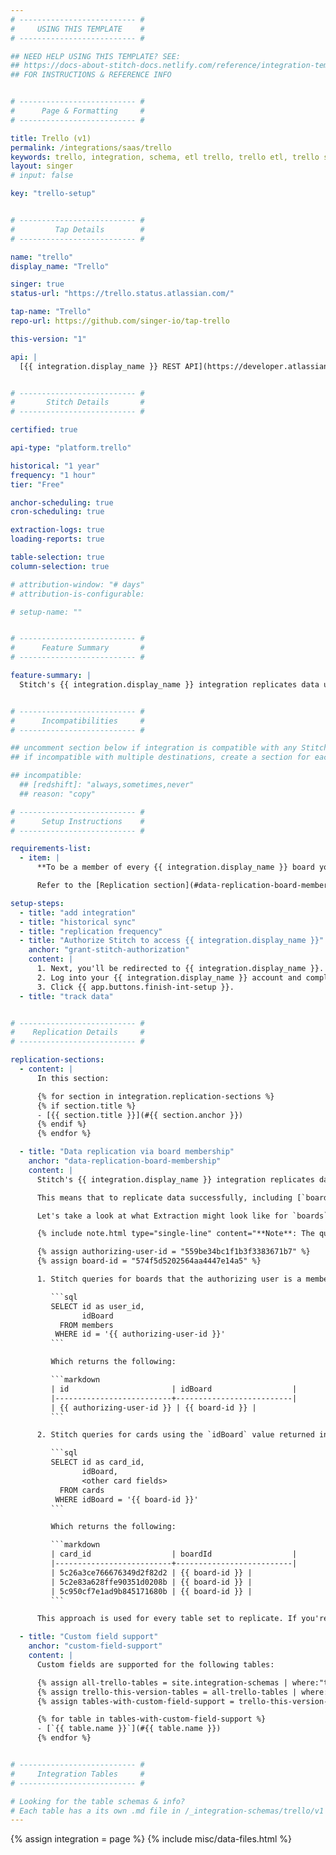 ```yaml
---
# -------------------------- #
#     USING THIS TEMPLATE    #
# -------------------------- #

## NEED HELP USING THIS TEMPLATE? SEE:
## https://docs-about-stitch-docs.netlify.com/reference/integration-templates/saas/
## FOR INSTRUCTIONS & REFERENCE INFO


# -------------------------- #
#      Page & Formatting     #
# -------------------------- #

title: Trello (v1)
permalink: /integrations/saas/trello
keywords: trello, integration, schema, etl trello, trello etl, trello schema
layout: singer
# input: false

key: "trello-setup"


# -------------------------- #
#         Tap Details        #
# -------------------------- #

name: "trello"
display_name: "Trello"

singer: true
status-url: "https://trello.status.atlassian.com/"

tap-name: "Trello"
repo-url: https://github.com/singer-io/tap-trello

this-version: "1"

api: |
  [{{ integration.display_name }} REST API](https://developer.atlassian.com/cloud/trello/guides/rest-api/api-introduction/){:target="new"}


# -------------------------- #
#       Stitch Details       #
# -------------------------- #

certified: true 

api-type: "platform.trello"

historical: "1 year"
frequency: "1 hour"
tier: "Free"

anchor-scheduling: true
cron-scheduling: true

extraction-logs: true
loading-reports: true

table-selection: true
column-selection: true

# attribution-window: "# days"
# attribution-is-configurable: 

# setup-name: ""


# -------------------------- #
#      Feature Summary       #
# -------------------------- #

feature-summary: |
  Stitch's {{ integration.display_name }} integration replicates data using the {{ integration.api | flatify | strip }}. Refer to the [Schema](#schema) section for a list of objects available for replication.


# -------------------------- #
#      Incompatibilities     #
# -------------------------- #

## uncomment section below if integration is compatible with any Stitch destinations
## if incompatible with multiple destinations, create a section for each destination

## incompatible:
  ## [redshift]: "always,sometimes,never"
  ## reason: "copy" 

# -------------------------- #
#      Setup Instructions    #
# -------------------------- #

requirements-list:
  - item: |
      **To be a member of every {{ integration.display_name }} board you want to replicate.** If a board is private and the user isn't a member, Stitch will be unable to access it. Before beginning the setup process, verify that the user setting up the integration has access to all the boards you want to replicate.

      Refer to the [Replication section](#data-replication-board-membership) for why this is required. 

setup-steps:
  - title: "add integration"
  - title: "historical sync"
  - title: "replication frequency"
  - title: "Authorize Stitch to access {{ integration.display_name }}"
    anchor: "grant-stitch-authorization"
    content: |
      1. Next, you'll be redirected to {{ integration.display_name }}.
      2. Log into your {{ integration.display_name }} account and complete the authorization process.  When finished, you'll be redirected back to Stitch.
      3. Click {{ app.buttons.finish-int-setup }}.
  - title: "track data"


# -------------------------- #
#    Replication Details     #
# -------------------------- #

replication-sections:
  - content: |
      In this section:

      {% for section in integration.replication-sections %}
      {% if section.title %}
      - [{{ section.title }}](#{{ section.anchor }})
      {% endif %}
      {% endfor %}

  - title: "Data replication via board membership"
    anchor: "data-replication-board-membership"
    content: |
      Stitch's {{ integration.display_name }} integration replicates data by first querying for the **boards** that the user authorizing the integration in Stitch is a member of. Specifically, Stitch uses the [Get boards that member belongs to endpoint](https://developer.atlassian.com/cloud/trello/rest/#api-members-id-boards-get){:target="new"} (`/1/members/{id}/boards`) to retrieve the boards the user is a member of.

      This means that to replicate data successfully, including [`boards`](#boards), the user who authorized the integration in Stitch must be a member of every board you want to replicate data from.

      Let's take a look at what Extraction might look like for `boards` and `cards` using some SQL queries.

      {% include note.html type="single-line" content="**Note**: The queries in this section aren't meant to be used to query replicated Trello data, and may not have parity with actual fields replicated by Stitch. They are for demonstration only." %}

      {% assign authorizing-user-id = "559be34bc1f1b3f3383671b7" %}
      {% assign board-id = "574f5d5202564aa4447e14a5" %}

      1. Stitch queries for boards that the authorizing user is a member of. In this example, the authorizing user's ID is `{{ authorizing-user-id }}`:

         ```sql
         SELECT id as user_id,
                idBoard
           FROM members
          WHERE id = '{{ authorizing-user-id }}'
         ```

         Which returns the following:

         ```markdown
         | id                       | idBoard                  |
         |--------------------------+--------------------------|
         | {{ authorizing-user-id }} | {{ board-id }} |
         ```

      2. Stitch queries for cards using the `idBoard` value returned in the first query:

         ```sql
         SELECT id as card_id,
                idBoard,
                <other card fields>
           FROM cards
          WHERE idBoard = '{{ board-id }}'
         ```

         Which returns the following:

         ```markdown
         | card_id                  | boardId                  |
         |--------------------------+--------------------------|
         | 5c26a3ce766676349d2f82d2 | {{ board-id }} |
         | 5c2e83a628ffe90351d0208b | {{ board-id }} |
         | 5c950cf7e1ad9b845171680b | {{ board-id }} |
         ```

      This approach is used for every table set to replicate. If you're missing data, verify that the authorizing user is a member of the board.

  - title: "Custom field support"
    anchor: "custom-field-support"
    content: |
      Custom fields are supported for the following tables:

      {% assign all-trello-tables = site.integration-schemas | where:"tap",integration.name | sort: name %}
      {% assign trello-this-version-tables = all-trello-tables | where:"version",integration.this-version %}
      {% assign tables-with-custom-field-support = trello-this-version-tables | where:"supports-custom-fields",true %}

      {% for table in tables-with-custom-field-support %}
      - [`{{ table.name }}`](#{{ table.name }})
      {% endfor %}


# -------------------------- #
#     Integration Tables     #
# -------------------------- #

# Looking for the table schemas & info?
# Each table has a its own .md file in /_integration-schemas/trello/v1
---
```

{% assign integration = page %}
{% include misc/data-files.html %}